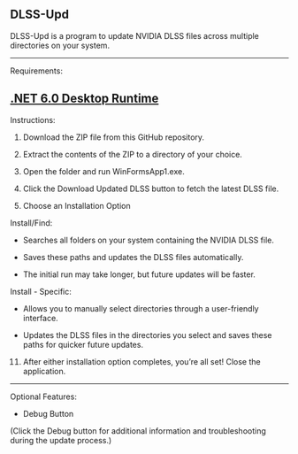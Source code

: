  DLSS-Upd
--------------------------------------------------------------------------------------------------------------
DLSS-Upd is a program to update NVIDIA DLSS files across multiple directories on your system. 

---------------------------------------------------------------------------------------------------------------
Requirements:

[.NET 6.0 Desktop Runtime
](https://dotnet.microsoft.com/en-us/download/dotnet/thank-you/runtime-desktop-6.0.35-windows-x64-installer?cid=getdotnetcore)
---------------------------------------------------------------------------------------------------------------
Instructions:
1. Download the ZIP file from this GitHub repository.

3. Extract the contents of the ZIP to a directory of your choice.

5. Open the folder and run WinFormsApp1.exe.

7. Click the Download Updated DLSS button to fetch the latest DLSS file.

9. Choose an Installation Option
    
Install/Find:

- Searches all folders on your system containing the NVIDIA DLSS file.
   
- Saves these paths and updates the DLSS files automatically.
   
- The initial run may take longer, but future updates will be faster.

Install - Specific:

- Allows you to manually select directories through a user-friendly interface.

- Updates the DLSS files in the directories you select and saves these paths for quicker future updates.
  

11. After either installation option completes, you’re all set! Close the application.

---------------------------------------------------------------------------------------------------------------
Optional Features:

- Debug Button

(Click the Debug button for additional information and troubleshooting during the update process.)
